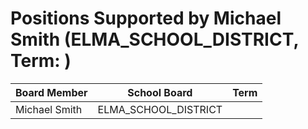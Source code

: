 # Positions Supported by Michael Smith (ELMA_SCHOOL_DISTRICT, Term: )

| Board Member | School Board | Term |
|--------------|--------------|------|
| Michael Smith | ELMA_SCHOOL_DISTRICT |  |

